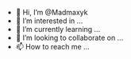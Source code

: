 - 👋 Hi, I’m @Madmaxyk
- 👀 I’m interested in ...
- 🌱 I’m currently learning ...
- 💞️ I’m looking to collaborate on ...
- 📫 How to reach me ...

<!---
Madmaxyk/Madmaxyk is a ✨ special ✨ repository because its `README.md` (this file) appears on your GitHub profile.
You can click the Preview link to take a look at your changes.
--->

